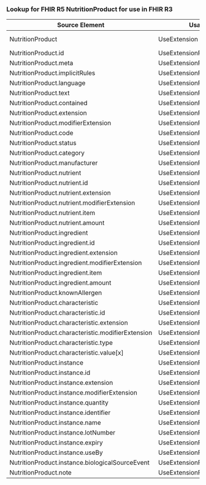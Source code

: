 ### Lookup for FHIR R5 NutritionProduct for use in FHIR R3

| Source Element | Usage | Target |
| -------------- | ----- | ------ |
| NutritionProduct | UseExtension | http://hl7.org/fhir/5.0/StructureDefinition/extension-NutritionProduct |
| NutritionProduct.id | UseExtensionFromAncestor | - |
| NutritionProduct.meta | UseExtensionFromAncestor | - |
| NutritionProduct.implicitRules | UseExtensionFromAncestor | - |
| NutritionProduct.language | UseExtensionFromAncestor | - |
| NutritionProduct.text | UseExtensionFromAncestor | - |
| NutritionProduct.contained | UseExtensionFromAncestor | - |
| NutritionProduct.extension | UseExtensionFromAncestor | - |
| NutritionProduct.modifierExtension | UseExtensionFromAncestor | - |
| NutritionProduct.code | UseExtensionFromAncestor | - |
| NutritionProduct.status | UseExtensionFromAncestor | - |
| NutritionProduct.category | UseExtensionFromAncestor | - |
| NutritionProduct.manufacturer | UseExtensionFromAncestor | - |
| NutritionProduct.nutrient | UseExtensionFromAncestor | - |
| NutritionProduct.nutrient.id | UseExtensionFromAncestor | - |
| NutritionProduct.nutrient.extension | UseExtensionFromAncestor | - |
| NutritionProduct.nutrient.modifierExtension | UseExtensionFromAncestor | - |
| NutritionProduct.nutrient.item | UseExtensionFromAncestor | - |
| NutritionProduct.nutrient.amount | UseExtensionFromAncestor | - |
| NutritionProduct.ingredient | UseExtensionFromAncestor | - |
| NutritionProduct.ingredient.id | UseExtensionFromAncestor | - |
| NutritionProduct.ingredient.extension | UseExtensionFromAncestor | - |
| NutritionProduct.ingredient.modifierExtension | UseExtensionFromAncestor | - |
| NutritionProduct.ingredient.item | UseExtensionFromAncestor | - |
| NutritionProduct.ingredient.amount | UseExtensionFromAncestor | - |
| NutritionProduct.knownAllergen | UseExtensionFromAncestor | - |
| NutritionProduct.characteristic | UseExtensionFromAncestor | - |
| NutritionProduct.characteristic.id | UseExtensionFromAncestor | - |
| NutritionProduct.characteristic.extension | UseExtensionFromAncestor | - |
| NutritionProduct.characteristic.modifierExtension | UseExtensionFromAncestor | - |
| NutritionProduct.characteristic.type | UseExtensionFromAncestor | - |
| NutritionProduct.characteristic.value[x] | UseExtensionFromAncestor | - |
| NutritionProduct.instance | UseExtensionFromAncestor | - |
| NutritionProduct.instance.id | UseExtensionFromAncestor | - |
| NutritionProduct.instance.extension | UseExtensionFromAncestor | - |
| NutritionProduct.instance.modifierExtension | UseExtensionFromAncestor | - |
| NutritionProduct.instance.quantity | UseExtensionFromAncestor | - |
| NutritionProduct.instance.identifier | UseExtensionFromAncestor | - |
| NutritionProduct.instance.name | UseExtensionFromAncestor | - |
| NutritionProduct.instance.lotNumber | UseExtensionFromAncestor | - |
| NutritionProduct.instance.expiry | UseExtensionFromAncestor | - |
| NutritionProduct.instance.useBy | UseExtensionFromAncestor | - |
| NutritionProduct.instance.biologicalSourceEvent | UseExtensionFromAncestor | - |
| NutritionProduct.note | UseExtensionFromAncestor | - |
